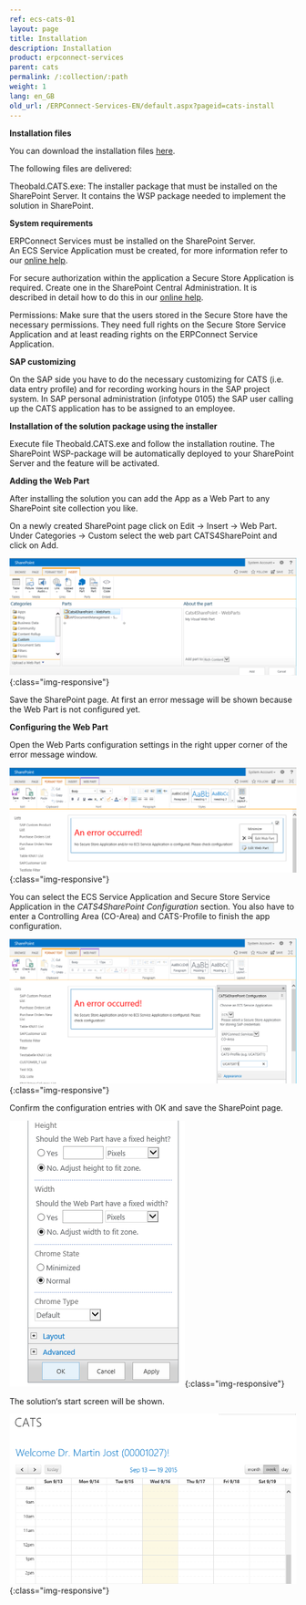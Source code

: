 ```yaml
---
ref: ecs-cats-01
layout: page
title: Installation
description: Installation
product: erpconnect-services
parent: cats
permalink: /:collection/:path
weight: 1
lang: en_GB
old_url: /ERPConnect-Services-EN/default.aspx?pageid=cats-install
---
```


**Installation files**

You can download the installation files [here](https://my.theobald-software.com/files/ECS/Theobald.CATS.zip). 

The following files are delivered: 

Theobald.CATS.exe: The installer package that must be installed on the SharePoint Server. It contains the WSP package needed to implement the solution in SharePoint.


**System requirements** 

ERPConnect Services must be installed on the SharePoint Server.<br>
An ECS Service Application must be created, for more information refer to our [online help](../../ecs/configuration/creating-an-ecs-service-app).

For secure authorization within the application a Secure Store Application is required. Create one in the SharePoint Central Administration. It is described in detail how to do this in our [online help](../../ecs/configuration/creating-a-secure-store-app). 

Permissions: Make sure that the users stored in the Secure Store have the necessary permissions. They need full rights on the Secure Store Service Application and at least reading rights on the ERPConnect Service Application. 

**SAP customizing**

On the SAP side you have to do the necessary customizing for CATS (i.e. data entry profile) and for recording working hours in the SAP project system. In SAP personal administration (infotype 0105) the SAP user calling up the CATS application has to be assigned to an employee.  


**Installation of the solution package using the installer**

Execute file Theobald.CATS.exe and follow the installation routine. 
The SharePoint WSP-package will be automatically deployed to your SharePoint Server and the feature will be activated. 
 
**Adding the Web Part** 

After installing the solution you can add the App as a Web Part to any SharePoint site collection you like.

On a newly created SharePoint page click on Edit -> Insert -> Web Part. Under Categories -> Custom select the web part CATS4SharePoint and click on Add.

 
![cats-install-01](/img/content/cats-install-01.png){:class="img-responsive"}

Save the SharePoint page. At first an error message will be shown because the Web Part is not configured yet. 

**Configuring the Web Part**

Open the Web Parts configuration settings in the right upper corner of the error message window. 

 
![cats-install-02](/img/content/cats-install-02.png){:class="img-responsive"}


You can select the ECS Service Application and Secure Store Service Application in the *CATS4SharePoint Configuration* section. You also have to enter a Controlling Area (CO-Area) and CATS-Profile to finish the app configuration. 

![cats-install-03](/img/content/cats-install-03.png){:class="img-responsive"}
 

Confirm the configuration entries with OK and save the SharePoint page.  


![cats-install-04](/img/content/cats-install-04.png){:class="img-responsive"} 

The solution‘s start screen will be shown. 

![cats-install-05](/img/content/cats-install-05.png){:class="img-responsive"}
